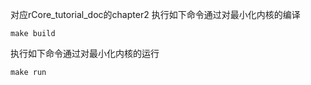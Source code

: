 对应rCore_tutorial_doc的chapter2
执行如下命令通过对最小化内核的编译

```
make build
```

执行如下命令通过对最小化内核的运行

```
make run
```
